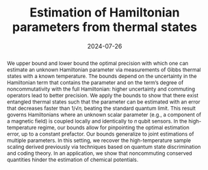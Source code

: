---
title: Estimation of Hamiltonian parameters from thermal states
subtitle: ''
summary: ''
authors:
  - Luis Pedro García-Pintos
  - Kishor Bharti
  - Jacob Bringewatt
  - Hossein Dehghani
  - Adam Ehrenberg
  - Nicole Yunger Halpern
  - Alexey V. Gorshkov
tags:
categories: []
date: '2024-07-26'
lastmod: 2024-01-18T19:33:00-05:00
featured: false
draft: false
projects: []
publishDate: '2024-01-18T00:33:00.091248Z'
publication_types:
  - '2'
abstract: "We upper bound and lower bound the optimal precision with which one can estimate an unknown Hamiltonian parameter via measurements of Gibbs thermal states with a known temperature. The bounds depend on the uncertainty in the Hamiltonian term that contains the parameter and on the term’s degree of noncommutativity with the full Hamiltonian: higher uncertainty and commuting operators lead to better precision. We apply the bounds to show that there exist entangled thermal states such that the parameter can be estimated with an error that decreases faster than 1/√𝑛, beating the standard quantum limit. This result governs Hamiltonians where an unknown scalar parameter (e.g., a component of a magnetic field) is coupled locally and identically to 𝑛 qubit sensors. In the high-temperature regime, our bounds allow for pinpointing the optimal estimation error, up to a constant prefactor. Our bounds generalize to joint estimations of multiple parameters. In this setting, we recover the high-temperature sample scaling derived previously via techniques based on quantum state discrimination and coding theory. In an application, we show that noncommuting conserved quantities hinder the estimation of chemical potentials."
publication: 'Physical Review Letters **133**, 040802'
url_pdf: https://arxiv.org/pdf/2401.10343.pdf
links:
  - name: Journal
    url: https://link.aps.org/doi/10.1103/PhysRevLett.133.040802
---